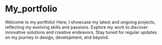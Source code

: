 # My_portfolio
Welcome to my portfolio! Here, I showcase my latest and ongoing projects, reflecting my evolving skills and passions. Explore my work to discover innovative solutions and creative endeavors. Stay tuned for regular updates on my journey in design, development, and beyond.

